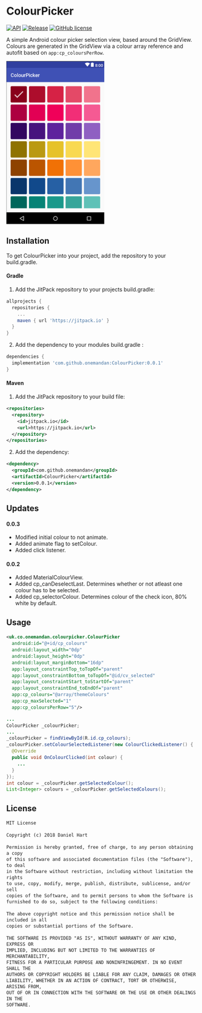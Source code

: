 # ColourPicker
<p>
  <a href="https://jitpack.io/#onemandan/ColourPicker" rel="nofollow"><img alt="API" src="https://img.shields.io/badge/API-15%2B-brightgreen.svg" style="max-width:100%;"></a>
  <a href="https://jitpack.io/#onemandan/ColourPicker" rel="nofollow"><img alt="Release" src="https://jitpack.io/v/onemandan/ColourPicker.svg" style="max-width:100%;"></a>
  <a href="https://raw.githubusercontent.com/onemandan/MaterialTextView/master/LICENSE" rel="nofollow"><img alt="GitHub license" src="https://img.shields.io/badge/license-MIT-blue.svg" style="max-width:100%;"></a>
</p>

A simple Android colour picker selection view, based around the GridView.  Colours are generated in the GridView via a colour array reference and autofit based on ```app:cp_coloursPerRow```.

<img src="https://github.com/onemandan/ColourPicker/blob/master/ColourPicker.png" height="430px"/>

## Installation
To get ColourPicker into your project, add the repository to your build.gradle.

#### Gradle
1. Add the JitPack repository to your projects build.gradle:
```gradle
allprojects {
  repositories {
    ...
    maven { url 'https://jitpack.io' }
  }
}
```

2. Add the dependency to your modules build.gradle :
```gradle
dependencies {
  implementation 'com.github.onemandan:ColourPicker:0.0.1'
}
```

#### Maven
1. Add the JitPack repository to your build file:
```xml
<repositories>
  <repository>
    <id>jitpack.io</id>
    <url>https://jitpack.io</url>
  </repository>
</repositories>
```

2. Add the dependency:
```xml
<dependency>
  <groupId>com.github.onemandan</groupId>
  <artifactId>ColourPicker</artifactId>
  <version>0.0.1</version>
</dependency>
```
## Updates

#### 0.0.3
- Modified initial colour to not animate.
- Added animate flag to setColour.
- Added click listener.

#### 0.0.2
- Added MaterialColourView.  
- Added cp_canDeselectLast.  Determines whether or not atleast one colour has to be selected.
- Added cp_selectorColour.  Determines colour of the check icon, 80% white by default.

## Usage

``` xml
<uk.co.onemandan.colourpicker.ColourPicker
  android:id="@+id/cp_colours"
  android:layout_width="0dp"
  android:layout_height="0dp"
  android:layout_marginBottom="16dp"
  app:layout_constraintTop_toTopOf="parent"
  app:layout_constraintBottom_toTopOf="@id/cv_selected"
  app:layout_constraintStart_toStartOf="parent"
  app:layout_constraintEnd_toEndOf="parent"
  app:cp_colours="@array/themeColours"
  app:cp_maxSelected="1"
  app:cp_coloursPerRow="5"/>
```

``` java
...
ColourPicker _colourPicker;
...
_colourPicker = findViewById(R.id.cp_colours);
_colourPicker.setColourSelectedListener(new ColourClickedListener() {
  @Override
  public void OnColourClicked(int colour) {
    ...
  }
});
int colour = _colourPicker.getSelectedColour();
List<Integer> colours = _colourPicker.getSelectedColours();
```

## License
```
MIT License

Copyright (c) 2018 Daniel Hart

Permission is hereby granted, free of charge, to any person obtaining a copy
of this software and associated documentation files (the "Software"), to deal
in the Software without restriction, including without limitation the rights
to use, copy, modify, merge, publish, distribute, sublicense, and/or sell
copies of the Software, and to permit persons to whom the Software is
furnished to do so, subject to the following conditions:

The above copyright notice and this permission notice shall be included in all
copies or substantial portions of the Software.

THE SOFTWARE IS PROVIDED "AS IS", WITHOUT WARRANTY OF ANY KIND, EXPRESS OR
IMPLIED, INCLUDING BUT NOT LIMITED TO THE WARRANTIES OF MERCHANTABILITY,
FITNESS FOR A PARTICULAR PURPOSE AND NONINFRINGEMENT. IN NO EVENT SHALL THE
AUTHORS OR COPYRIGHT HOLDERS BE LIABLE FOR ANY CLAIM, DAMAGES OR OTHER
LIABILITY, WHETHER IN AN ACTION OF CONTRACT, TORT OR OTHERWISE, ARISING FROM,
OUT OF OR IN CONNECTION WITH THE SOFTWARE OR THE USE OR OTHER DEALINGS IN THE
SOFTWARE.
```
